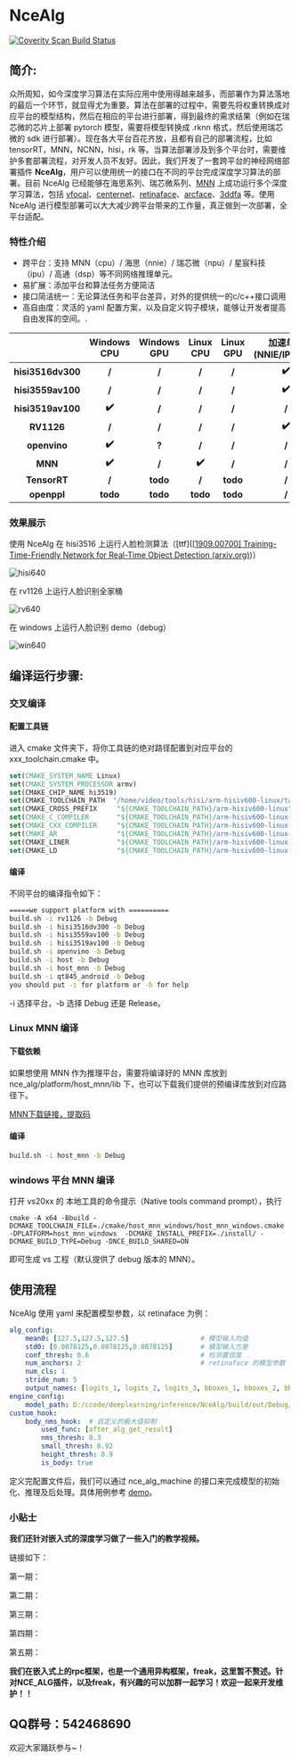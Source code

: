 # NceAlg

<a href="https://scan.coverity.com/projects/nceboy-ncealg">
  <img alt="Coverity Scan Build Status"
       src="https://scan.coverity.com/projects/nceboy-ncealg/badge.svg"/>
</a>

## 简介:

众所周知，如今深度学习算法在实际应用中使用得越来越多，而部署作为算法落地的最后一个环节，就显得尤为重要。算法在部署的过程中，需要先将权重转换成对应平台的模型结构，然后在相应的平台进行部署，得到最终的需求结果（例如在瑞芯微的芯片上部署 pytorch 模型，需要将模型转换成 .rknn 格式，然后使用瑞芯微的 sdk 进行部署）。现在各大平台百花齐放，且都有自己的部署流程，比如 tensorRT，MNN，NCNN，hisi，rk 等。当算法部署涉及到多个平台时，需要维护多套部署流程，对开发人员不友好。因此，我们开发了一套跨平台的神经网络部署插件 **NceAlg**，用户可以使用统一的接口在不同的平台完成深度学习算法的部署。目前 NceAlg 已经能够在海思系列、瑞芯微系列、[MNN](https://github.com/alibaba/MNN) 上成功运行多个深度学习算法，包括 [vfocal](https://arxiv.org/abs/2008.13367)、[centernet](https://arxiv.org/abs/1904.07850)、[retinaface](https://github.com/deepinsight/insightface/tree/master/detection/retinaface)、[arcface](https://github.com/deepinsight/insightface/tree/master/detection/retinaface)、[3ddfa](https://arxiv.org/abs/1804.01005) 等。使用 NceAlg 进行模型部署可以大大减少跨平台带来的工作量，真正做到一次部署，全平台适配。

### 特性介绍

- 跨平台：支持 MNN（cpu）/ 海思（nnie）/ 瑞芯微（npu）/ 星宸科技（ipu）/ 高通（dsp）等不同网络推理单元。
- 易扩展：添加平台和算法任务方便简洁
- 接口简洁统一：无论算法任务和平台差异，对外的提供统一的c/c++接口调用
- 高自由度：灵活的 yaml 配置方案，以及自定义钩子模块，能够让开发者提高自由发挥的空间。.

|                     | Windows CPU | Windows GPU | Linux CPU | Linux GPU | 加速单元(NNIE/IPUDSP) |
| :-----------------: | :---------: | :---------: | :-------: | :-------: | :-------------------: |
| **hisi3516dv300** |    **/**    |    **/**    |   **/**   |   **/**   |         **✔️**         |
| **hisi3559av100**  |    **/**    |    **/**    |   **/**   |   **/**   |         **✔️**         |
| **hisi3519av100**  |    **✔️**    |    **/**    |   **/**   |   **/**   |         **/**         |
|     **RV1126**      |    **/**    |    **/**    |   **/**   |   **/**   |         **✔️**         |
|    **openvino**     |    **✔️**    |    **?**    |   **/**   |   **/**   |         **/**         |
|       **MNN**       |    **✔️**    |    **/**    |   **✔️**   |   **/**   |         **/**         |
| **TensorRT** | **/** | **todo** | **/** | **todo** | **/** |
| **openppl** | **todo** | **todo** | **todo** | **todo** | **/** |
### 效果展示

使用 NceAlg 在 hisi3516 上运行人脸检测算法（[ttf]([[1909.00700\] Training-Time-Friendly Network for Real-Time Object Detection (arxiv.org)](https://arxiv.org/abs/1909.00700))）

![hisi640](https://user-images.githubusercontent.com/57566630/155873273-b292a4d9-c09b-4880-ad6a-92fbcb61b82b.gif)

在 rv1126 上运行人脸识别全家桶

![rv640](https://user-images.githubusercontent.com/57566630/155873284-41e8abac-ead9-4087-9bf5-3b7cde4bd0aa.gif)

在 windows 上运行人脸识别 demo（debug）

![win640](https://user-images.githubusercontent.com/57566630/155875536-5d811e91-a176-44d9-b623-886f7bd9cdf8.gif)



## 编译运行步骤:

### 交叉编译

#### 配置工具链

进入 cmake 文件夹下，将你工具链的绝对路径配置到对应平台的 xxx_toolchain.cmake 中。 

```cmake
set(CMAKE_SYSTEM_NAME Linux)
set(CMAKE_SYSTEM_PROCESSOR armv)
set(CMAKE_CHIP_NAME hi3519)
set(CMAKE_TOOLCHAIN_PATH  "/home/video/tools/hisi/arm-hisiv600-linux/target/bin")  # 配置成绝对路径 
set(CMAKE_CROSS_PREFIX     "${CMAKE_TOOLCHAIN_PATH}/arm-hisiv600-linux")
set(CMAKE_C_COMPILER       "${CMAKE_TOOLCHAIN_PATH}/arm-hisiv600-linux-gcc")
set(CMAKE_CXX_COMPILER     "${CMAKE_TOOLCHAIN_PATH}/arm-hisiv600-linux-g++")
set(CMAKE_AR               "${CMAKE_TOOLCHAIN_PATH}/arm-hisiv600-linux-ar")
set(CMAKE_LINER            "${CMAKE_TOOLCHAIN_PATH}/arm-hisiv600-linux-g++")
set(CMAKE_LD               "${CMAKE_TOOLCHAIN_PATH}/arm-hisiv600-linux-ld")
```

#### 编译

不同平台的编译指令如下：

```bash
=====we support platform with ==========
build.sh -i rv1126 -b Debug
build.sh -i hisi3516dv300 -b Debug
build.sh -i hisi3559av100 -b Debug
build.sh -i hisi3519av100 -b Debug
build.sh -i openvino -b Debug
build.sh -i host -b Debug
build.sh -i host_mnn -b Debug
build.sh -i qt845_android -b Debug
you should put -i for platform or -h for help
```
-i 选择平台，-b 选择 Debug 还是 Release。

### Linux MNN 编译

#### 下载依赖

如果想使用 MNN 作为推理平台，需要将编译好的 MNN 库放到 nce_alg/platform/host_mnn/lib 下，也可以下载我们提供的预编译库放到对应路径下。

[MNN下载链接，提取码]()

#### 编译

```bash
build.sh -i host_mnn -b Debug
```

### windows 平台 MNN 编译

打开 vs20xx 的 本地工具的命令提示（Native tools command prompt），执行

```pow
cmake -A x64 -Bbuild -DCMAKE_TOOLCHAIN_FILE=./cmake/host_mnn_windows/host_mnn_windows.cmake -DPLATFORM=host_mnn_windows  -DCMAKE_INSTALL_PREFIX=./install/ -DCMAKE_BUILD_TYPE=Debug -DNCE_BUILD_SHARED=ON
```

即可生成 vs 工程（默认提供了 debug 版本的 MNN）。

## 使用流程

NceAlg 使用 yaml 来配置模型参数，以 retinaface 为例：

```yaml
alg_config:
    mean0: [127.5,127.5,127.5]					# 模型输入均值
    std0: [0.0078125,0.0078125,0.0078125]		# 模型输入方差
    conf_thresh: 0.6							# 检测置信度
    num_anchors: 2								# retinaface 的模型参数
    num_cls: 1
    stride_num: 5
    output_names: [logits_1, logits_2, logits_3, bboxes_1, bboxes_2, bboxes_3, landmaeks_1, landmaeks_2, landmaeks_3]
engine_config:
    model_path: D:/ccode/deeplearning/inference/NceAlg/build/out/Debug/retinaface.mnn  # 模型路径
custom_hook: 
    body_nms_hook:	# 自定义的极大值抑制
        used_func: [after_alg_get_result]
        nms_thresh: 0.3
        small_thresh: 0.92
        height_thresh: 0.9
        is_body: true
```

定义完配置文件后，我们可以通过 nce_alg_machine 的接口来完成模型的初始化、推理及后处理。具体用例参考 [demo](https://github.com/NceBoy/NceAlg/blob/master/demo/nce_alg_cpp_test.cpp)。

### 小贴士

**我们还针对嵌入式的深度学习做了一些入门的教学视频。**

链接如下：

第一期：

第二期：

第三期：

第四期：

第五期：

**我们在嵌入式上的rpc框架，也是一个通用异构框架，freak，这里暂不赘述。针对NCE_ALG插件，以及freak，有兴趣的可以加群一起学习！欢迎一起来开发维护！！**

## QQ群号：542468690

欢迎大家踊跃参与~！
